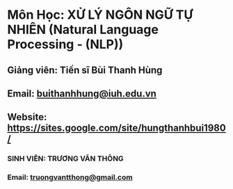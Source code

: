 # Môn Học: XỬ LÝ NGÔN NGỮ TỰ NHIÊN (Natural Language Processing - (NLP))
## Giảng viên: Tiến sĩ Bùi Thanh Hùng
## Email: buithanhhung@iuh.edu.vn
## Website: https://sites.google.com/site/hungthanhbui1980/
### SINH VIÊN: TRƯƠNG VĂN THÔNG
### Email: truongvantthong@gmail.com
